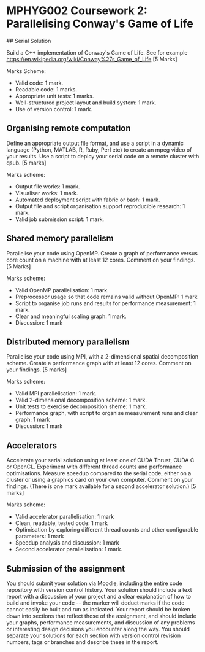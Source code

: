MPHYG002 Coursework 2: Parallelising Conway's Game of Life
==========================================================


## Serial Solution

Build a C++ implementation of Conway's Game of Life. See for example https://en.wikipedia.org/wiki/Conway%27s_Game_of_Life [5 Marks]

Marks Scheme: 

* Valid code: 1 mark. 
* Readable code: 1 marks. 
* Appropriate unit tests: 1 marks. 
* Well-structured project layout and build system: 1 mark. 
* Use of version control: 1 mark.

## Organising remote computation

Define an appropriate output file format, and use a script in a dynamic language (Python, MATLAB, R, Ruby, Perl etc)
to create an mpeg video of your results. Use a script to deploy your serial code on a remote cluster with qsub. [5 marks]

Marks scheme: 

* Output file works: 1 mark.
* Visualiser works: 1 mark.
* Automated deployment script with fabric or bash: 1 mark.
* Output file and script organisation support reproducible research: 1 mark. 
* Valid job submission script: 1 mark.

## Shared memory parallelism

Parallelise your code using OpenMP.  Create a graph of performance versus core count on a machine with at least
12 cores. Comment on your findings. [5 Marks]

Marks scheme: 

* Valid OpenMP parallelisation: 1 mark.
* Preprocessor usage so that code remains valid without OpenMP: 1 mark
* Script to organise job runs and results for performance measurement: 1 mark. 
* Clear and meaningful scaling graph: 1 mark.
* Discussion: 1 mark

## Distributed memory parallelism

Parallelise your code using MPI, with a 2-dimensional spatial decomposition scheme. Create a performance
graph with at least 12 cores. Comment on your findings. [5 marks]

Marks scheme:

* Valid MPI parallelisation: 1 mark.
* Valid 2-dimensional decomposition scheme: 1 mark.
* Unit tests to exercise decomposition sheme: 1 mark.
* Performance graph, with script to organise measurement runs and clear graph: 1 mark
* Discussion: 1 mark

## Accelerators

Accelerate your serial solution using at least one of CUDA Thrust, CUDA C or OpenCL. Experiment with different thread counts and 
performance optimisations. Measure speedup
compared to the serial code, either on a cluster or using a graphics card on your own computer. Comment on your findings.
(There is one mark available for a second accelerator solution.) [5 marks]

Marks scheme:

* Valid accelerator parallelisation: 1 mark
* Clean, readable, tested code: 1 mark
* Optimisation by exploring different thread counts and other configurable parameters: 1 mark
* Speedup analysis and discussion: 1 mark
* Second accelerator parallelisation: 1 mark.

## Submission of the assignment

You should submit your solution via Moodle, including the entire code repository with version control history. Your
solution should include a text report with a discussion of your project and a clear explanation of how to build and
invoke your code -- the marker will deduct marks if the code cannot easily be built and run as indicated. Your
report should be broken down into sections that reflect those of the assignment, and should include your graphs,
performance measurements, and discussion of any problems or interesting design decisions you encounter along the way. You
should separate your solutions for each section with version control revision numbers, tags or branches and describe
these in the report.
